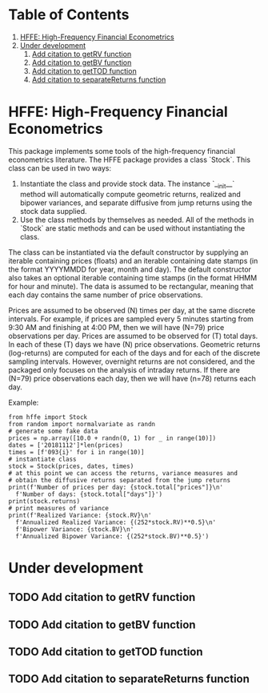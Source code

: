# Table of Contents

1.  [HFFE: High-Frequency Financial Econometrics](#org5c72cdd)
2.  [Under development](#orgff38988)
    1.  [Add citation to getRV function](#org801e9a4)
    2.  [Add citation to getBV function](#org525fa61)
    3.  [Add citation to getTOD function](#org889c509)
    4.  [Add citation to separateReturns function](#org5ca7272)


<a id="org5c72cdd"></a>

# HFFE: High-Frequency Financial Econometrics

This package implements some tools of the high-frequency financial econometrics literature.
The HFFE package provides a class \`Stock\`. This class can be used in two ways:

1.  Instantiate the class and provide stock data. The instance \`\_<sub>init</sub>\_\_\` method will automatically compute geometric returns, realized and bipower variances, and separate diffusive from jump returns using the stock data supplied.
2.  Use the class methods by themselves as needed. All of the methods in \`Stock\` are static methods and can be used without instantiating the class.

The class can be instantiated via the default constructor by supplying an iterable containing prices (floats) and an iterable containing date stamps (in the format YYYYMMDD for year, month and day). The default constructor also takes an optional iterable containing time stamps (in the format HHMM for hour and minute).
The data is assumed to be rectangular, meaning that each day contains the same number of price observations.

Prices are assumed to be observed \(N\) times per day, at the same discrete intervals. For example, if prices are sampled every 5 minutes starting from 9:30 AM and finishing at 4:00 PM, then we will have \(N=79\) price observations per day.
Prices are assumed to be observed for \(T\) total days. In each of these \(T\) days we have \(N\) price observations.
Geometric returns (log-returns) are computed for each of the days and for each of the discrete sampling intervals. However, <span class="underline">overnight returns are not considered, and the packaged only focuses on the analysis of intraday returns.</span>
If there are \(N=79\) price observations each day, then we will have \(n=78\) returns each day.

Example:

    from hffe import Stock
    from random import normalvariate as randn
    # generate some fake data
    prices = np.array([10.0 + randn(0, 1) for _ in range(10)])
    dates = ['20181112']*len(prices)
    times = [f'093{i}' for i in range(10)]
    # instantiate class
    stock = Stock(prices, dates, times)
    # at this point we can access the returns, variance measures and
    # obtain the diffusive returns separated from the jump returns
    print(f'Number of prices per day: {stock.total["prices"]}\n'
	  f'Number of days: {stock.total["days"]}')
    print(stock.returns)
    # print measures of variance
    print(f'Realized Variance: {stock.RV}\n'
	  f'Annualized Realized Variance: {(252*stock.RV)**0.5}\n'
	  f'Bipower Variance: {stock.BV}\n'
	  f'Annualized Bipower Variance: {(252*stock.BV)**0.5}')


<a id="orgff38988"></a>

# Under development


<a id="org801e9a4"></a>

## TODO Add citation to getRV function


<a id="org525fa61"></a>

## TODO Add citation to getBV function


<a id="org889c509"></a>

## TODO Add citation to getTOD function


<a id="org5ca7272"></a>

## TODO Add citation to separateReturns function
